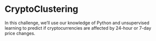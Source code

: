 # CryptoClustering
In this challenge, we’ll use our knowledge of Python and unsupervised learning to predict if cryptocurrencies are affected by 24-hour or 7-day price changes.
